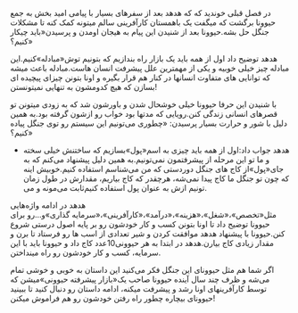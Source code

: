 در فصل قبلی خوندید که که هدهد بعد از سفرهای بسیار با پیامی امید بخش به جمع حیوونا برگشت که میگفت یک باهمستان کارآفرینی سالم میتونه کمک کنه تا مشکلات جنگل حل بشه.حیوونا بعد از شنیدن این پیام به هیجان اومدن و پرسیدن«باید چیکار کنیم؟»

هدهد توضیح داد اول از همه باید یک بازار راه بندازیم که بتونیم توش«مبادله»کنیم.این مبادله چیز خیلی خوبیه و یکی از مهمترین علل پیشرفت انسان هاست.مبادله باعث میشه که توانایی های متفاوت انسانها در کنار هم قرار بگیره و اونا بتونن چیزای پیچیده ای بسازن که هیچ کدومشون به تنهایی نمیتونستن!

با شنیدن این حرفا حیوونا خیلی خوشحال شدن و باورشون شد که به زودی میتونن تو قصرهای انسانی زندگی کنن.رویایی که مدتها بود خواب رو ازشون گرفته بود.به همین دلیل با شور و حرارت بسیار پرسیدن: «چطوری می‌تونیم این سیستم رو توی جنگل پیاده کنیم؟»

* هدهد جواب داد:اول از همه باید چیزی به اسم«پول»بسازیم که ساختنش خیلی سخته و ما تو این مرحله از پیشرفتمون نمی‌تونیم.به همین دلیل پیشنهاد می‌کنم که به جای«پول»از کاج های جنگل دوردستی که من می‌شناسم استفاده کنیم.خوبیش اینه که چون تو جنگل ما کاج پیدا نمی‌شه، هرچقدر که کاج بیاریم، مقدارش در طول زمان ثابت می‌مونه و می‌‎تونیم ازش به عنوان پول استفاده کنیم.

هدهد در ادامه واژه‌هایی مثل«تخصص»،«شغل»،«هزینه»،«درآمد»،«کارآفرینی»،«سرمایه گذاری»و...رو برای حیوونا توضیح داد تا اونا بتونن کسب و کار خودشون رو بر پایه اصول درستی شروع کنن.حیوونا با پیشنهاد هدهد موافقت کردن و شیر تعدادی از اسب ها رو فرستاد تا برن و مقدار زیادی کاج بیارن.هدهد در ابتدا به هر حیوونی10عدد کاج داد و حیوونا باید با این سرمایه، کسب و کار خودشون رو راه مینداختن.

اگر شما هم مثل حیوونای این جنگل فکر می‌کنید این داستان به خوبی و خوشی تمام می‌شه و ظرف چند سال آینده حیوونا صاحب یک«بازار پیشرفته حیوونی»میشن که توسط کارآفرینهای اونا رشد و پیشرفت میکنه، ادامه داستان رو دنبال کنید تا ببینید حیوونای بیچاره چطور راه رفتن خودشون رو هم فراموش میکنن!

 

